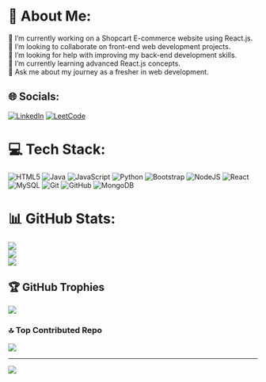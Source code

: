 # 💫 About Me:
🔭 I’m currently working on a Shopcart E-commerce website using React.js.  <br>👯 I’m looking to collaborate on front-end web development projects.  <br>🤝 I’m looking for help with improving my back-end development skills.  <br>🌱 I’m currently learning advanced React.js concepts.  <br>💬 Ask me about my journey as a fresher in web development.


## 🌐 Socials:
[![LinkedIn](https://img.shields.io/badge/LinkedIn-%230077B5.svg?logo=linkedin&logoColor=white)](https://linkedin.com/in/https://www.linkedin.com/in/vishwanathan-a-84bb8a249/) [![LeetCode](https://img.shields.io/badge/LeetCode-%23FFA116.svg?logo=leetcode&logoColor=white)](https://leetcode.com/u/vishwanathan25112003/)


# 💻 Tech Stack:
![HTML5](https://img.shields.io/badge/html5-%23E34F26.svg?style=for-the-badge&logo=html5&logoColor=white) ![Java](https://img.shields.io/badge/java-%23ED8B00.svg?style=for-the-badge&logo=openjdk&logoColor=white) ![JavaScript](https://img.shields.io/badge/javascript-%23323330.svg?style=for-the-badge&logo=javascript&logoColor=%23F7DF1E) ![Python](https://img.shields.io/badge/python-3670A0?style=for-the-badge&logo=python&logoColor=ffdd54) ![Bootstrap](https://img.shields.io/badge/bootstrap-%238511FA.svg?style=for-the-badge&logo=bootstrap&logoColor=white) ![NodeJS](https://img.shields.io/badge/node.js-6DA55F?style=for-the-badge&logo=node.js&logoColor=white) ![React](https://img.shields.io/badge/react-%2320232a.svg?style=for-the-badge&logo=react&logoColor=%2361DAFB) ![MySQL](https://img.shields.io/badge/mysql-4479A1.svg?style=for-the-badge&logo=mysql&logoColor=white) ![Git](https://img.shields.io/badge/git-%23F05033.svg?style=for-the-badge&logo=git&logoColor=white) ![GitHub](https://img.shields.io/badge/github-%23121011.svg?style=for-the-badge&logo=github&logoColor=white) ![MongoDB](https://img.shields.io/badge/MongoDB-%234ea94b.svg?style=for-the-badge&logo=mongodb&logoColor=white)
# 📊 GitHub Stats:
![](https://github-readme-stats.vercel.app/api?username=VishwanathanA&theme=dark&hide_border=false&include_all_commits=false&count_private=false)<br/>
![](https://github-readme-streak-stats.herokuapp.com/?user=VishwanathanA&theme=dark&hide_border=false)<br/>
![](https://github-readme-stats.vercel.app/api/top-langs/?username=VishwanathanA&theme=dark&hide_border=false&include_all_commits=false&count_private=false&layout=compact)

## 🏆 GitHub Trophies
![](https://github-profile-trophy.vercel.app/?username=VishwanathanA&theme=radical&no-frame=false&no-bg=true&margin-w=4)

### 🔝 Top Contributed Repo
![](https://github-contributor-stats.vercel.app/api?username=VishwanathanA&limit=5&theme=dark&combine_all_yearly_contributions=true)

---
[![](https://visitcount.itsvg.in/api?id=VishwanathanA&icon=0&color=0)](https://visitcount.itsvg.in)

<!-- Proudly created with GPRM ( https://gprm.itsvg.in ) -->
